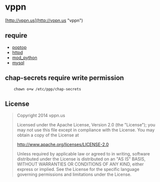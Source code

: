 vppn
====
[http://vppn.us](http://vppn.us "vppn") 

## require
* [poptop](http://poptop.sourceforge.net/ "poptop")
* [httpd](http://httpd.apache.org "apache")
* [mod_python](http://modpython.org/ "mod_python")
* [mysql](http://mysql.org/ "mysql")

## chap-secrets require write permission 
		chown o+w /etc/ppp/chap-secrets

## License

>Copyright 2014 vppn.us 
>
>Licensed under the Apache License, Version 2.0 (the "License");
>you may not use this file except in compliance with the License.
>You may obtain a copy of the License at
>
>    http://www.apache.org/licenses/LICENSE-2.0
>
>Unless required by applicable law or agreed to in writing, software
>distributed under the License is distributed on an "AS IS" BASIS,
>WITHOUT WARRANTIES OR CONDITIONS OF ANY KIND, either express or implied.
>See the License for the specific language governing permissions and
>limitations under the License.
